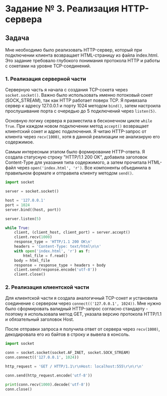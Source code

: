 # Задание № 3. Реализация HTTP-сервера

## Задача
Мне необходимо было реализовать HTTP-сервер, который при подключении клиента возвращает HTML-страницу из файла index.html. Это задание требовало глубокого понимания протокола HTTP и работы с сокетами на уровне TCP-соединений.

### 1. Реализация серверной части

Серверную часть я начала с создания TCP-сокета через `socket.socket()`. Важно было использовать именно потоковый сокет (SOCK_STREAM), так как HTTP работает поверх TCP. Я привязала сервер к адресу 127.0.0.1 и порту 1024 методом `bind()`, затем настроила прослушивание порта с очередью до 5 подключений через `listen(5)`.

Основную логику сервера я разместила в бесконечном цикле `while True`. При каждом новом подключении метод `accept()` возвращает клиентский сокет и адрес подключения. Я читаю HTTP-запрос от клиента через `recv(1000)`, хотя в данной реализации не анализирую его содержимое.

Самым интересным этапом было формирование HTTP-ответа. Я создала статусную строку "HTTP/1.1 200 OK", добавила заголовок Content-Type для указания типа содержимого, а затем прочитала HTML-файл через `open('index.html', 'r')`. Все компоненты объединила в правильном формате и отправила клиенту методом `send()`.

```python
import socket

server = socket.socket()

host = '127.0.0.1'
port = 1024
server.bind((host, port))

server.listen(5)

while True:
    client, (client_host, client_port) = server.accept()
    client.recv(1000)
    response_type = 'HTTP/1.1 200 OK\n'
    headers = 'Content-Type: text/html\n\n'
    with open('index.html', 'r') as f:
        html_file = f.read()
    body = html_file
    response = response_type + headers + body
    client.send(response.encode('utf-8'))
    client.close()
```

### 2. Реализация клиентской части

Для клиентской части я создала аналогичный TCP-сокет и установила соединение с сервером через `connect(('127.0.0.1', 1024))`. Мне нужно было сформировать валидный HTTP-запрос согласно стандарту - поэтому я использовала метод GET, указала версию протокола HTTP/1.1 и обязательный заголовок Host.

После отправки запроса я получила ответ от сервера через `recv(1000)`, декодировала его из байтов в строку и вывела в консоль.

```python
import socket

conn = socket.socket(socket.AF_INET, socket.SOCK_STREAM)
conn.connect(('127.0.0.1', 1024))

http_request = 'GET / HTTP/1.1\r\nHost: localhost:555\r\n\r\n'

conn.send(http_request.encode('utf-8'))

print(conn.recv(1000).decode('utf-8'))
conn.close()
```